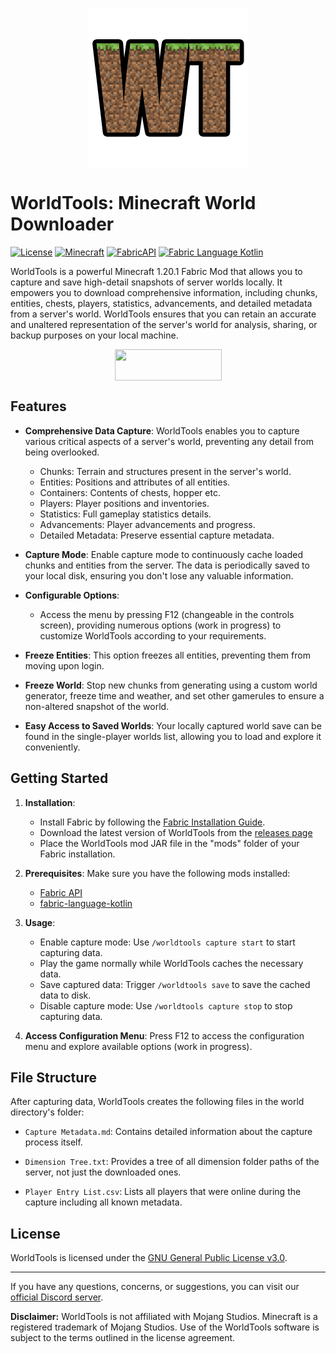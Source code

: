 <p><img style="display: block; margin-left: auto; margin-right: auto;" src="src/main/resources/assets/world_tools/WorldTools.png" alt="" width="256" height="256" ></p>

# WorldTools: Minecraft World Downloader

[![License](https://img.shields.io/badge/License-GPL%20v3-blue?style=for-the-badge&link=https://www.gnu.org/licenses/gpl-3.0.en.html)](https://www.gnu.org/licenses/gpl-3.0.en.html)
[![Minecraft](https://img.shields.io/badge/Minecraft-1.20.1-lime?style=for-the-badge&link=https://www.minecraft.net/)](https://www.minecraft.net/)
[![FabricAPI](https://img.shields.io/badge/FabricAPI-Required-orange?style=for-the-badge&link=https://modrinth.com/mod/fabric-api)](https://modrinth.com/mod/fabric-api)
[![Fabric Language Kotlin](https://img.shields.io/badge/Fabric%20Language%20Kotlin-Required-orange?style=for-the-badge&link=https://modrinth.com/mod/fabric-language-kotlin)](https://modrinth.com/mod/fabric-language-kotlin)

WorldTools is a powerful Minecraft 1.20.1 Fabric Mod
that allows you to capture and save high-detail snapshots of server worlds locally.
It empowers you to download comprehensive information, including chunks, entities,
chests, players, statistics, advancements, and detailed metadata from a server's world.
WorldTools ensures that you can retain an accurate and unaltered representation of the server's world for analysis,
sharing, or backup purposes on your local machine.
<p><a title="Fabric Language Kotlin" href="https://minecraft.curseforge.com/projects/fabric-language-kotlin" target="_blank" rel="noopener noreferrer"><img style="display: block; margin-left: auto; margin-right: auto;" src="https://i.imgur.com/c1DH9VL.png" alt="" width="171" height="50" /></a></p>

## Features

- **Comprehensive Data Capture**: WorldTools enables you to capture various critical aspects of a server's world, preventing any detail from being overlooked.
    - Chunks: Terrain and structures present in the server's world.
    - Entities: Positions and attributes of all entities.
    - Containers: Contents of chests, hopper etc.
    - Players: Player positions and inventories.
    - Statistics: Full gameplay statistics details.
    - Advancements: Player advancements and progress.
    - Detailed Metadata: Preserve essential capture metadata.

- **Capture Mode**: Enable capture mode to continuously cache loaded chunks and entities from the server. The data is periodically saved to your local disk, ensuring you don't lose any valuable information.

- **Configurable Options**:
    - Access the menu by pressing F12 (changeable in the controls screen), providing numerous options (work in progress) to customize WorldTools according to your requirements.

- **Freeze Entities**: This option freezes all entities, preventing them from moving upon login.

- **Freeze World**: Stop new chunks from generating using a custom world generator, freeze time and weather, and set other gamerules to ensure a non-altered snapshot of the world.

- **Easy Access to Saved Worlds**: Your locally captured world save can be found in the single-player worlds list, allowing you to load and explore it conveniently.

## Getting Started

1. **Installation**:
    - Install Fabric by following the [Fabric Installation Guide](https://fabricmc.net/wiki/install).
    - Download the latest version of WorldTools from the [releases page](https://github.com/Avanatiker/WorldTools/releases)
    - Place the WorldTools mod JAR file in the "mods" folder of your Fabric installation.

2. **Prerequisites**: Make sure you have the following mods installed:
    - [Fabric API](https://www.curseforge.com/minecraft/mc-mods/fabric-api)
    - [fabric-language-kotlin](https://www.curseforge.com/minecraft/mc-mods/fabric-language-kotlin)

3. **Usage**:
    - Enable capture mode: Use `/worldtools capture start` to start capturing data.
    - Play the game normally while WorldTools caches the necessary data.
    - Save captured data: Trigger `/worldtools save` to save the cached data to disk.
    - Disable capture mode: Use `/worldtools capture stop` to stop capturing data.

4. **Access Configuration Menu**: Press F12 to access the configuration menu and explore available options (work in progress).

## File Structure

After capturing data, WorldTools creates the following files in the world directory's folder:

- `Capture Metadata.md`: Contains detailed information about the capture process itself.

- `Dimension Tree.txt`: Provides a tree of all dimension folder paths of the server, not just the downloaded ones.

- `Player Entry List.csv`: Lists all players that were online during the capture including all known metadata.

## License

WorldTools is licensed under the [GNU General Public License v3.0](LICENSE.md).

---

If you have any questions, concerns, or suggestions, you can visit our [official Discord server](https://discord.gg/worldtools).

**Disclaimer:** WorldTools is not affiliated with Mojang Studios. Minecraft is a registered trademark of Mojang Studios. Use of the WorldTools software is subject to the terms outlined in the license agreement.
